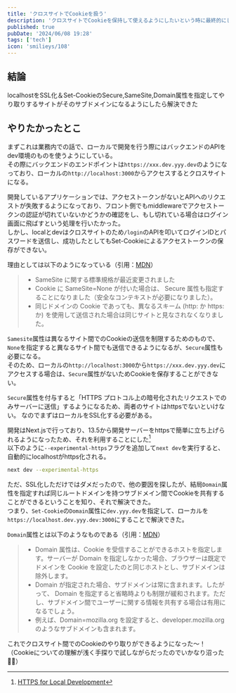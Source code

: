 ```yaml
---
title: 'クロスサイトでCookieを扱う'
description: 'クロスサイトでCookieを保持して使えるようにしたいという時に最終的にしたことのメモ'
published: true
pubDate: '2024/06/08 19:28'
tags: ['tech']
icon: 'smilieys/108'
---
```


## 結論

localhostをSSL化＆Set-CookieのSecure,SameSite,Domain属性を指定してやり取りするサイトがそのサブドメインになるようにしたら解決できた

## やりたかったとこ

まずこれは業務内での話で、ローカルで開発を行う際にはバックエンドのAPIをdev環境のものを使うようにしている。  
その際にバックエンドのエンドポイントは`https://xxx.dev.yyy.dev`のようになっており、ローカルの`http://localhost:3000`からアクセスするとクロスサイトになる。

開発しているアプリケーションでは、アクセストークンがないとAPIへのリクエストが失敗するようになっており、フロント側でもmiddlewareでアクセストークンの認証が切れていないかどうかの確認をし、もし切れている場合はログイン画面に飛ばすという処理を行いたかった。  
しかし、localとdevはクロスサイトのため`/login`のAPIを叩いてログインIDとパスワードを送信し、成功したとしてもSet-Cookieによるアクセストークンの保存ができない。

理由としては以下のようになっている（引用：[MDN](https://developer.mozilla.org/ja/docs/Web/HTTP/Cookies#sect4)）
> - SameSite に関する標準規格が最近変更されました  
> - Cookie に SameSite=None が付いた場合は、 Secure 属性も指定することになりました（安全なコンテキストが必要になりました）。  
> - 同じドメインの Cookie であっても、異なるスキーム (http: か https: か) を使用して送信された場合は同じサイトと見なされなくなりました。  

`Samesite`属性は異なるサイト間でのCookieの送信を制限するためのもので、`None`を指定すると異なるサイト間でも送信できるようになるが、`Secure`属性も必要になる。  
そのため、ローカルの`http://localhost:3000`から`https://xxx.dev.yyy.dev`にアクセスする場合は、`Secure`属性がないためCookieを保存することができない。  

`Secure`属性を付与すると「HTTPS プロトコル上の暗号化されたリクエストでのみサーバーに送信」するようになるため、両者のサイトはhttpsでないといけない。
なのでまずはローカルをSSL化する必要がある。

開発はNext.jsで行っており、13.5から開発サーバーをhttpsで簡単に立ち上げられるようになったため、それを利用することにした[^1]  
以下のように`--experimental-https`フラグを追加して`next dev`を実行すると、自動的にlocalhostがhttps化される。
```bash
next dev --experimental-https
```

ただ、SSL化しただけではダメだったので、他の要因を探したが、結局`Domain`属性を指定すれば同じルートドメインを持つサブドメイン間でCookieを共有することができるということを知り、それで解決できた。  
つまり、`Set-Cookie`の`Domain`属性に`dev.yyy.dev`を指定して、ローカルを`https://localhost.dev.yyy.dev:3000`にすることで解決できた。

`Domain`属性とは以下のようなものである（引用：[MDN](https://developer.mozilla.org/ja/docs/Web/HTTP/Cookies#domain_%E5%B1%9E%E6%80%A7)）
> - Domain 属性は、Cookie を受信することができるホストを指定します。サーバーが Domain を指定しなかった場合、ブラウザーは既定でドメインを Cookie を設定したのと同じホストとし、サブドメインは除外します。  
> - Domain が指定された場合、サブドメインは常に含まれます。したがって、 Domain を指定すると省略時よりも制限が緩和されます。ただし、サブドメイン間でユーザーに関する情報を共有する場合は有用になるでしょう。
> - 例えば、Domain=mozilla.org を設定すると、developer.mozilla.org のようなサブドメインも含まれます。

これでクロスサイト間でのCookieのやり取りができるようになった〜！
（Cookieについての理解が浅く手探りで試しながらだったのでいかなり沼った😵‍💫）


[^1]: [HTTPS for Local Development](https://nextjs.org/docs/app/api-reference/next-cli#https-for-local-development)
